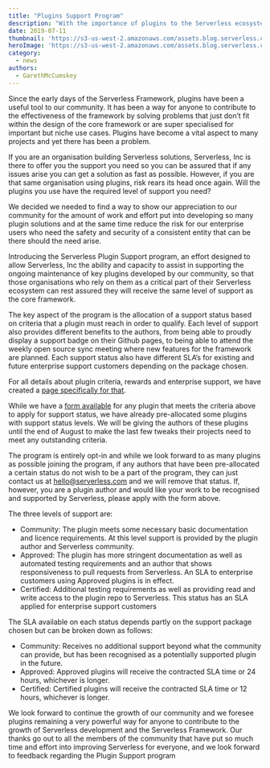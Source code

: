 ```yaml
---
title: "Plugins Support Program"
description: "With the importance of plugins to the Serverless ecosystem, we had to find a way to thank our community and offer our support"
date: 2019-07-11
thumbnail: 'https://s3-us-west-2.amazonaws.com/assets.blog.serverless.com/plugins-support/thumbnail.png'
heroImage: 'https://s3-us-west-2.amazonaws.com/assets.blog.serverless.com/plugins-support/header.png'
category:
  - news
authors: 
  - GarethMcCumskey
---
```


Since the early days of the Serverless Framework, plugins have been a useful tool to our community. It has been a way for anyone to contribute to the effectiveness of the framework by solving problems that just don’t fit within the design of the core framework or are super specialised for important but niche use cases. Plugins have become a vital aspect to many projects and yet there has been a problem.

If you are an organisation building Serverless solutions, Serverless, Inc is there to offer you the support you need so you can be assured that if any issues arise you can get a solution as fast as possible. However, if you are that same organisation using plugins, risk rears its head once again. Will the plugins you use have the required level of support you need?

We decided we needed to find a way to show our appreciation to our community for the amount of work and effort put into developing so many plugin solutions and at the same time reduce the risk for our enterprise users who need the safety and security of a consistent entity that can be there should the need arise.

Introducing the Serverless Plugin Support program, an effort designed to allow Serverless, Inc the ability and capacity to assist in supporting the ongoing maintenance of key plugins developed by our community, so that those organisations who rely on them as a critical part of their Serverless ecosystem can rest assured they will receive the same level of support as the core framework.

The key aspect of the program is the allocation of a support status based on criteria that a plugin must reach in order to qualify. Each level of support also provides different benefits to the authors, from being able to proudly display a support badge on their Github pages, to being able to attend the weekly open source sync meeting where new features for the framework are planned. Each support status also have different SLA’s for existing and future enterprise support customers depending on the package chosen.

For all details about plugin criteria, rewards and enterprise support, we have created a [page specifically for that](https://serverless.com/plugins/criteria/).

While we have a [form available](https://docs.google.com/forms/d/e/1FAIpQLSfliYMIgUvmHzzPcs2JqZaGZ4e730yODa_h84YdX2HC0ruOgQ/viewform) for any plugin that meets the criteria above to apply for support status, we have already pre-allocated some plugins with support status levels. We will be giving the authors of these plugins until the end of August to make the last few tweaks their projects need to meet any outstanding criteria.

The program is entirely opt-in and while we look forward to as many plugins as possible joining the program, if any authors that have been pre-allocated a certain status do not wish to be a part of the program, they can just contact us at hello@serverless.com and we will remove that status. If, however, you are a plugin author and would like your work to be recognised and supported by Serverless, please apply with the form above.

The three levels of support are:

* Community: The plugin meets some necessary basic documentation and licence requirements. At this level support is provided by the plugin author and Serverless community.
* Approved: The plugin has more stringent documentation as well as automated testing requirements and an author that shows responsiveness to pull requests from Serverless. An SLA to enterprise customers using Approved plugins is in effect.
* Certified: Additional testing requirements as well as providing read and write access to the plugin repo to Serverless. This status has an SLA applied for enterprise support customers

The SLA available on each status depends partly on the support package chosen but can be broken down as follows:

* Community: Receives no additional support beyond what the community can provide, but has been recognised as a potentially supported plugin in the future.
* Approved: Approved plugins will receive the contracted SLA time or 24 hours, whichever is longer.
* Certified: Certified plugins will receive the contracted SLA time or 12 hours, whichever is longer.

We look forward to continue the growth of our community and we foresee plugins remaining a very powerful way for anyone to contribute to the growth of Serverless development and the Serverless Framework. Our thanks go out to all the members of the community that have put so much time and effort into improving Serverless for everyone, and we look forward to feedback regarding the Plugin Support program
